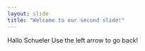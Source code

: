 ```yaml
---
layout: slide
title: "Welcome to our second slide!"
---
```

Hallo Schueler
Use the left arrow to go back!
